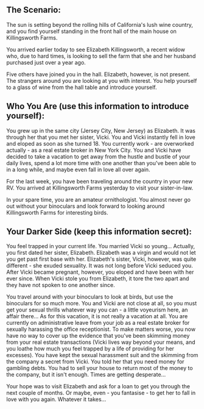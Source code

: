 ## The Scenario:

The sun is setting beyond the rolling hills of California's lush wine country, and you find yourself standing in the front hall of the main house on Killingsworth Farms.

You arrived earlier today to see Elizabeth Killingsworth, a recent widow who, due to hard times, is looking to sell the farm that she and her husband purchased just over a year ago.

Five others have joined you in the hall. Elizabeth, however, is not present. The strangers around you are looking at you with interest. You help yourself to a glass of wine from the hall table and introduce yourself.

## Who You Are (use this information to introduce yourself):

You grew up in the same city (Jersey City, New Jersey) as Elizabeth. It was through her that you met her sister, Vicki. You and Vicki instantly fell in love and eloped as soon as she turned 18. You currently work - are overworked actually - as a real estate broker in New York City. You and Vicki have decided to take a vacation to get away from the hustle and bustle of your daily lives, spend a lot more time with one another than you've been able to in a long while, and maybe even fall in love all over again.

For the last week, you have been traveling around the country in your new RV. You arrived at Killingsworth Farms yesterday to visit your sister-in-law.

In your spare time, you are an amateur ornithologist. You almost never go out without your binoculars and look forward to looking around Killingsworth Farms for interesting birds.

## Your Darker Side (keep this information secret):

You feel trapped in your current life. You married Vicki so young... Actually, you first dated her sister, Elizabeth. Elizabeth was a virgin and would not let you get past first base with her. Elizabeth's sister, Vicki, however, was quite different - she exuded sexuality. It was not long before Vicki seduced you. After Vicki became pregnant, however, you eloped and have been with her ever since. When Vicki stole you from Elizabeth, it tore the two apart and they have not spoken to one another since.

You travel around with your binoculars to look at birds, but use the binoculars for so much more. You and Vicki are not close at all, so you must get your sexual thrills whatever way you can - a little voyeurism here, an affair there... As for this vacation, it is not really a vacation at all. You are currently on administrative leave from your job as a real estate broker for sexually harassing the office receptionist. To make matters worse, you now have no way to cover up the evidence that you've been skimming money from your real estate transactions (Vicki lives way beyond your means, and you loathe how much you feel trapped by a life of providing for her excesses). You have kept the sexual harassment suit and the skimming from the company a secret from Vicki. You told her that you need money for gambling debts. You had to sell your house to return most of the money to the company, but it isn't enough. Times are getting desperate...

Your hope was to visit Elizabeth and ask for a loan to get you through the next couple of months. Or maybe, even - you fantasise - to get her to fall in love with you again. Whatever it takes...
